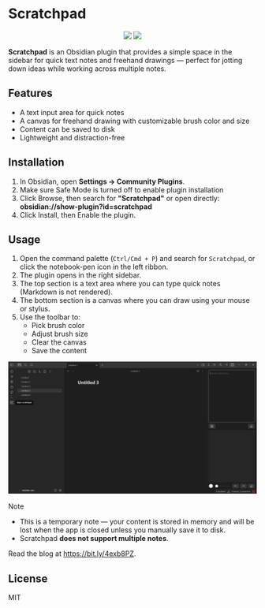 # Scratchpad

<div align="center">

![](https://img.shields.io/badge/dynamic/json?query=%24%5B%22scratchpad%22%5D.downloads&url=https%3A%2F%2Fraw.githubusercontent.com%2Fobsidianmd%2Fobsidian-releases%2Fmaster%2Fcommunity-plugin-stats.json&label=Downloads:&logo=obsidian&color=8c79de&logoColor=8c79de)
![](https://img.shields.io/badge/dynamic/json?query=%24%5B%22download_count%22%5D&url=https://api.github.com/repos/kvh03/obsidian-scratchpad/releases/assets/270665980&label=downloads@latest:&logo=obsidian&color=8c79de&logoColor=8c79de)

</div>

**Scratchpad** is an Obsidian plugin that provides a simple space in the sidebar for quick text notes and freehand drawings — perfect for jotting down ideas while working across multiple notes.

## Features

-  A text input area for quick notes
-  A canvas for freehand drawing with customizable brush color and size
-  Content can be saved to disk
-  Lightweight and distraction-free

## Installation

1. In Obsidian, open **Settings → Community Plugins**.
2. Make sure Safe Mode is turned off to enable plugin installation
3. Click Browse, then search for **"Scratchpad"** or open directly:  
    **obsidian://show-plugin?id=scratchpad**
4. Click Install, then Enable the plugin.

## Usage

1. Open the command palette (`Ctrl/Cmd + P`) and search for `Scratchpad`, or click the notebook-pen icon in the left ribbon.
2. The plugin opens in the right sidebar.
3. The top section is a text area where you can type quick notes (Markdown is not rendered).
4. The bottom section is a canvas where you can draw using your mouse or stylus.
5. Use the toolbar to:
   - Pick brush color
   - Adjust brush size
   - Clear the canvas
   - Save the content

![](assets/scratchpad.png)

> [!NOTE]
> - This is a temporary note — your content is stored in memory and will be lost when the app is closed unless you manually save it to disk.
> - Scratchpad **does not support multiple notes**.

Read the blog at https://bit.ly/4exb8PZ.

## License

MIT
